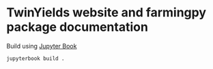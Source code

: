 
# TwinYields website and farmingpy package documentation

Build using [Jupyter Book](https://jupyterbook.org/en/stable/intro.html)

```
jupyterbook build .
```